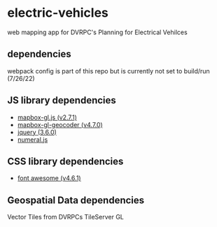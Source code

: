 # electric-vehicles
web mapping app for DVRPC's Planning for Electrical Vehilces

## dependencies
webpack config is part of this repo but is currently not set to build/run (7/26/22)

## JS library dependencies
- [mapbox-gl.js (v2.7.1)](https://docs.mapbox.com/mapbox-gl-js/api/)
- [mapbox-gl-geocoder (v4.7.0)](https://docs.mapbox.com/api/search/geocoding/)
- [jquery (3.6.0)](https://api.jquery.com/)
- [numeral.js](http://numeraljs.com/)

## CSS library dependencies
- [font awesome (v4.6.1)](https://fontawesome.com/)

## Geospatial Data dependencies
Vector Tiles from DVRPCs TileServer GL